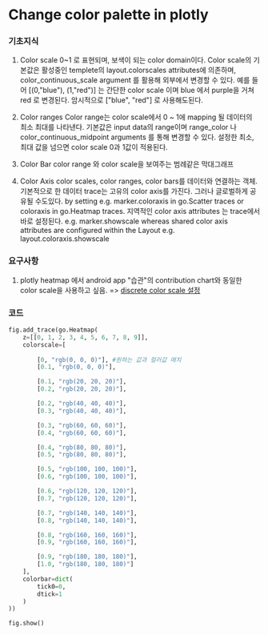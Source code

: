 # Change color palette in plotly

### 기초지식
   1. Color scale
      0~1 로 표현되며, 보색이 되는 color domain이다. Color scale의 기본값은 활성중인 templete의 layout.colorscales attributes에 의존하며, color_continuous_scale argument 를 활용해 외부에서 변경할 수 있다. 예를 들어 [(0,"blue"), (1,"red")] 는 간단한 color scale 이며 blue 에서 purple을 거쳐 red 로 변경된다. 암시적으로 ["blue", "red"] 로 사용해도된다.

   2. Color ranges 
      Color range는 color scale에서 0 ~ 1에 mapping 될 데이터의 최소 최대를 나타낸다. 기본값은 input data의 range이며 range_color 나 color_continuous_midpoint arguments 를 통해 변경할 수 있다. 설정한 최소, 최대 값을 넘으면 color scale 0과 1값이 적용된다.

   3. Color Bar
      color range 와 color scale을 보여주는 범례같은 막대그래프
   
   4. Color Axis
      color scales, color ranges, color bars를 데이터와 연결하는 객체. 기본적으로 한 데이터 trace는 고유의 color axis를 가진다. 그러나 글로벌하게 공유될 수도있다. by setting e.g. marker.coloraxis in go.Scatter traces or coloraxis in go.Heatmap traces. 지역적인 color axis attributes 는 trace에서 바로 설정된다. e.g. marker.showscale whereas shared color axis attributes are configured within the Layout e.g. layout.coloraxis.showscale

### 요구사항
   1. plotly heatmap 에서 android app "습관"의 contribution chart와 동일한 color scale을 사용하고 싶음.
      => [discrete color scale 설정](https://plotly.com/python/colorscales/)

### 코드
```python
fig.add_trace(go.Heatmap(
    z=[[0, 1, 2, 3, 4, 5, 6, 7, 8, 9]],
    colorscale=[
        
        [0, "rgb(0, 0, 0)"], #원하는 값과 컬러값 매치
        [0.1, "rgb(0, 0, 0)"],

        [0.1, "rgb(20, 20, 20)"],
        [0.2, "rgb(20, 20, 20)"],

        [0.2, "rgb(40, 40, 40)"],
        [0.3, "rgb(40, 40, 40)"],

        [0.3, "rgb(60, 60, 60)"],
        [0.4, "rgb(60, 60, 60)"],

        [0.4, "rgb(80, 80, 80)"],
        [0.5, "rgb(80, 80, 80)"],

        [0.5, "rgb(100, 100, 100)"],
        [0.6, "rgb(100, 100, 100)"],

        [0.6, "rgb(120, 120, 120)"],
        [0.7, "rgb(120, 120, 120)"],

        [0.7, "rgb(140, 140, 140)"],
        [0.8, "rgb(140, 140, 140)"],

        [0.8, "rgb(160, 160, 160)"],
        [0.9, "rgb(160, 160, 160)"],

        [0.9, "rgb(180, 180, 180)"],
        [1.0, "rgb(180, 180, 180)"]
    ],
    colorbar=dict(
        tick0=0,
        dtick=1
    )
))

fig.show()
```
